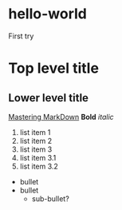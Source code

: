# hello-world
First try

# Top level title
## Lower level title
[Mastering MarkDown](https://guides.github.com/features/mastering-markdown/)
**Bold** *italic*

1. list item 1
1. list item 2
1. list item 3
  1. list item 3.1
  1. list item 3.2

* bullet
* bullet
  * sub-bullet?
  
  
